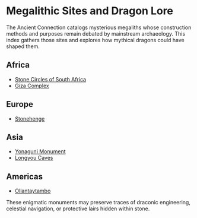 # Megalithic Sites and Dragon Lore

The Ancient Connection catalogs mysterious megaliths whose construction methods and purposes remain debated by mainstream archaeology. This index gathers those sites and explores how mythical dragons could have shaped them.

## Africa
- [Stone Circles of South Africa](Africa/stone-circles-south-africa.md)
- [Giza Complex](Africa/giza-complex.md)

## Europe
- [Stonehenge](Europe/stonehenge.md)

## Asia
- [Yonaguni Monument](Asia/yonaguni.md)
- [Longyou Caves](Asia/longyou-caves.md)

## Americas
- [Ollantaytambo](Americas/ollantaytambo.md)

These enigmatic monuments may preserve traces of draconic engineering, celestial navigation, or protective lairs hidden within stone.
